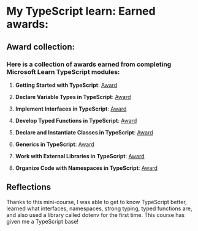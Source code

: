 # My TypeScript learn: Earned awards:

## Award collection:

### Here is a collection of awards earned from completing Microsoft Learn TypeScript modules:

1. **Getting Started with TypeScript**: [Award](https://learn.microsoft.com/api/achievements/share/en-us/swansii1-4977/74NQ78UZ?sharingId=6047C96CCF8C53C9)

2. **Declare Variable Types in TypeScript**: [Award](https://learn.microsoft.com/api/achievements/share/en-us/swansii1-4977/CFTWDLW9?sharingId=6047C96CCF8C53C9)

3. **Implement Interfaces in TypeScript**: [Award](https://learn.microsoft.com/en-us/users/swansii1-4977/achievements/2bxkxddv)

4. **Develop Typed Functions in TypeScript**: [Award](https://learn.microsoft.com/api/achievements/share/ru-ru/swansii1-4977/QTALMNDE?sharingId=6047C96CCF8C53C9)

5. **Declare and Instantiate Classes in TypeScript**: [Award](https://learn.microsoft.com/api/achievements/share/ru-ru/swansii1-4977/P5Z9RD24?sharingId=6047C96CCF8C53C9)

6. **Generics in TypeScript**: [Award](https://learn.microsoft.com/api/achievements/share/ru-ru/swansii1-4977/9XS27P4U?sharingId=6047C96CCF8C53C9)

7. **Work with External Libraries in TypeScript**: [Award](https://learn.microsoft.com/api/achievements/share/ru-ru/swansii1-4977/3RLM34WH?sharingId=6047C96CCF8C53C9)

8. **Organize Code with Namespaces in TypeScript**: [Award](https://learn.microsoft.com/api/achievements/share/ru-ru/swansii1-4977/FVUBZLCX?sharingId=6047C96CCF8C53C9)

## Reflections

Thanks to this mini-course, I was able to get to know TypeScript better, learned what interfaces, namespaces, strong typing, typed functions are, and also used a library called dotenv for the first time.
This course has given me a TypeScript base!
